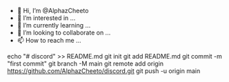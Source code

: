 - 👋 Hi, I’m @AlphazCheeto
- 👀 I’m interested in ...
- 🌱 I’m currently learning ...
- 💞️ I’m looking to collaborate on ...
- 📫 How to reach me ...

<!---
AlphazCheeto/AlphazCheeto is a ✨ special ✨ repository because its `README.md` (this file) appears on your GitHub profile.
You can click the Preview link to take a look at your changes.
--->

echo "# discord" >> README.md
git init
git add README.md
git commit -m "first commit"
git branch -M main
git remote add origin https://github.com/AlphazCheeto/discord.git
git push -u origin main
